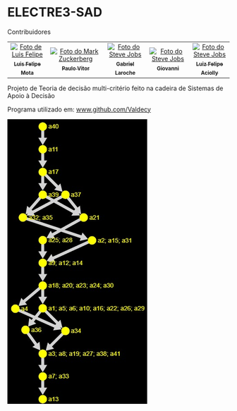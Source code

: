 # ELECTRE3-SAD

Contribuidores

<table>
  <tr>
    <td align="center">
      <a href="https://www.linkedin.com/in/luis-felipe-araujo-mota-415851210/">
        <img src="https://avatars.githubusercontent.com/u/83172852?v=4" width="100px;" alt="Foto de Luis Felipe"/><br>
        <sub>
          <b>Luis Felipe Mota</b>
        </sub>
      </a>
    </td>
    <td align="center">
      <a href="https://www.linkedin.com/in/paulo-vitor-oliveira-431bb118b/">
        <img src="https://avatars.githubusercontent.com/u/52607671?v=4" width="100px;" alt="Foto do Mark Zuckerberg"/><br>
        <sub>
          <b>Paulo Vitor</b>
        </sub>
      </a>
    </td>
    <td align="center">
      <a href="https://www.linkedin.com/in/gabriel-laroche-borba-328b31232/">
        <img src="https://avatars.githubusercontent.com/u/98838565?v=4" width="100px;" alt="Foto do Steve Jobs"/><br>
        <sub>
          <b>Gabriel Laroche</b>
        </sub>
      </a>
    </td>
     <td align="center">
      <a href="">
        <img src="https://avatars.githubusercontent.com/u/98838565?v=4" width="100px;" alt="Foto do Steve Jobs"/><br>
        <sub>
          <b>Giovanni</b>
        </sub>
      </a>
        <td align="center">
      <a href="">
        <img src="https://avatars.githubusercontent.com/u/98838565?v=4" width="100px;" alt="Foto do Steve Jobs"/><br>
        <sub>
          <b>Luiz Felipe Aciolly</b>
        </sub>
      </a>
    </td>
    </td>
  </tr>
</table>

Projeto de Teoria de decisão multi-critério feito na cadeira de Sistemas de Apoio à Decisão

Programa utilizado em:
www.github.com/Valdecy

![](Screenshot_3.png)
